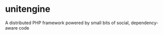 unitengine
==========

A distributed PHP framework powered by small bits of social, dependency-aware code
